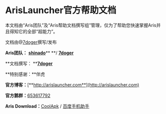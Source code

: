 # ArisLauncher官方帮助文档

本文档由“Aris团队”及“Aris帮助文档撰写组”管理，仅为了帮助您快速掌握Aris并且得知它的全部“超能力”。

文档由@[7doger](https://github.com/7doger)撰写/发布

**Aris团队：** [**shinado**](https://github.com/shinado)** **/ [**7doger**](https://github.com/7doger)

**文档撰写： **[**7doger**](https://github.com/7doger)

**特别感谢：**伴虎

**官方博客：**[**http://arislauncher.com**](http://arislauncher.com)

**官方鹅群：**[653617792](https://jq.qq.com/?_wv=1027&k=5g27swh)

**Aris Download：**[CoolApk](https://www.coolapk.com/apk/shinado.indi.piping) / [百度手机助手](http://shouji.baidu.com/software/22573030.html)

